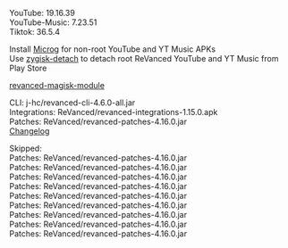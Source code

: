 YouTube: 19.16.39  
YouTube-Music: 7.23.51  
Tiktok: 36.5.4  

Install [Microg](https://github.com/ReVanced/GmsCore/releases) for non-root YouTube and YT Music APKs  
Use [zygisk-detach](https://github.com/j-hc/zygisk-detach) to detach root ReVanced YouTube and YT Music from Play Store  

[revanced-magisk-module](https://github.com/j-hc/revanced-magisk-module)
  
CLI: j-hc/revanced-cli-4.6.0-all.jar  
Integrations: ReVanced/revanced-integrations-1.15.0.apk  
Patches: ReVanced/revanced-patches-4.16.0.jar  
[Changelog](https://github.com/ReVanced/revanced-patches/releases/tag/v4.16.0)  

Skipped:  
Patches: ReVanced/revanced-patches-4.16.0.jar  
Patches: ReVanced/revanced-patches-4.16.0.jar  
Patches: ReVanced/revanced-patches-4.16.0.jar  
Patches: ReVanced/revanced-patches-4.16.0.jar  
Patches: ReVanced/revanced-patches-4.16.0.jar  
Patches: ReVanced/revanced-patches-4.16.0.jar  
Patches: ReVanced/revanced-patches-4.16.0.jar  
Patches: ReVanced/revanced-patches-4.16.0.jar  
Patches: ReVanced/revanced-patches-4.16.0.jar                    
